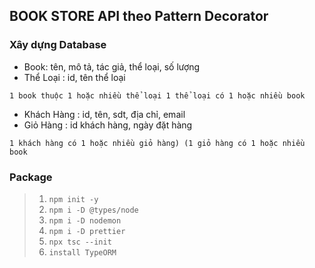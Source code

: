 ## BOOK STORE API theo Pattern Decorator
### Xây dựng Database
- Book: tên, mô tả, tác giả, thể loại, số lượng
- Thể Loại : id, tên thể loại

`1 book thuộc 1 hoặc nhiều thể loại 1 thể loại có 1 hoặc nhiều book`

- Khách Hàng :  id, tên, sdt, địa chỉ, email
- Giỏ Hàng : id khách hàng, ngày đặt hàng

`1 khách hàng có 1 hoặc nhiều giỏ hàng) (1 giỏ hàng có 1 hoặc nhiều book`

### Package
>1. `npm init -y`
>2. `npm i -D @types/node`
>3. `npm i -D nodemon`
>4. `npm i -D prettier`
>5. `npx tsc --init`
>6. `install TypeORM`